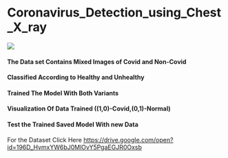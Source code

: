 # Coronavirus_Detection_using_Chest_X_ray

<img src="https://www.delft.care/wp-content/uploads/cad4covid-gif.gif">

#### The Data set Contains Mixed Images of Covid and Non-Covid 
#### Classified According to Healthy and Unhealthy
#### Trained The Model With Both Variants
#### Visualization Of Data Trained ((1,0)-Covid,(0,1)-Normal)
#### Test the Trained Saved Model With new Data


For the Dataset Click Here 
https://drive.google.com/open?id=196D_HvmxYW6bJ0MlOvY5PgaEGJR0Oxsb
